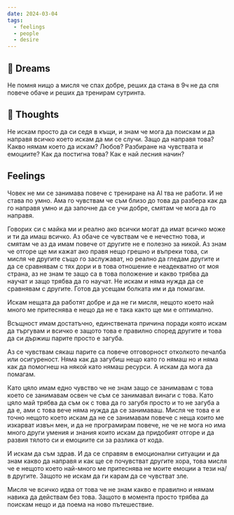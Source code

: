 ```yaml
---
date: 2024-03-04
tags:
  - feelings
  - people
  - desire
---
```


## 💭 Dreams
Не помня нищо а мисля че спах добре, реших да стана в 9ч не да спя повече обаче и реших да тренирам сутринта.

## 🤔 Thoughts
Не искам просто да си седя в къщи, и знам че мога да поискам и да направя всичко което искам да ми се случи. Защо да направя това? Какво нямам което да искам? Любов? Разбиране на чувствата и емоциите? Как да постигна това? Как е най лесния начин? 

## Feelings 
Човек не ми се занимава повече с трениране на AI тва не работи. И не става по умно. Ама го чувствам че съм близо до това да разбера как да го направя умно и да започне да се учи добре, смятам че мога да го направя. 

Говорих си с майка ми и реално ако всички могат да имат всичко може и ти да имаш всичко. Аз обаче се чувствам че е нечестно това, и смятам че аз да имам повече от другите не е полезно за никой. Аз знам че отгоре ще ми кажат ако правя нещо грешно и въпреки това, си мисля че другите също го заслужават, но реално да гледам другите и да се сравнявам с тях дори и в това отношение е неадекватно от моя страна, аз не знам те защо са в това положение и какво трябва да научат и защо трябва да го научат. Не искам и няма нужда да се сравнявам с другите. Готов да усещам болката им и да помагам. 

Искам нещата да работят добре и да не ги мисля, нещото което най много ме притеснява е нещо да не е така както ще ми е оптимално. 

Всъщност имам достатъчно, единствената причина поради която искам да търгувам и всичко е защото това е правилно според другите и това да си държиш парите просто е загуба. 

Аз се чувствам сякаш парите са повече отговорност отколкото печалба или осигуреност. Няма как да загубиш нещо като го нямаш но и няма как да помогнеш на някой като нямаш ресурси. А искам да мога да помагам. 

Като цяло имам едно чувство че не знам защо се занимавам с това което се занимавам освен че съм се занимавал винаги с това. Като цяло май трябва да съм ок с това да го загубя просто и то не загуба а да е, ами с това вече няма нужда да се занимаваш. Мисля че това е и точно нещото което искам да не се занимавам повече с неща които ме изкарват извън мен, и да не програмирам повече, не че не мога но има много други умения и знания които искам да придобият отгоре и да развия тялото си и емоциите си за разлика от кода. 

И искам да съм здрав. И да се справям в емоционални ситуации и да знам какво да направя и как ще се почувстват другите хора, това мисля че е нещото което най-много ме притеснява не моите емоции а тези на/в другите. Защото не искам да ги карам да се чувстват зле. 

Мисля че всичко идва от това че не знам какво е правилно и нямам навика да действам без това. Защото в момента просто трябва да поискам нещо и да поема на ново пътешествие. 

